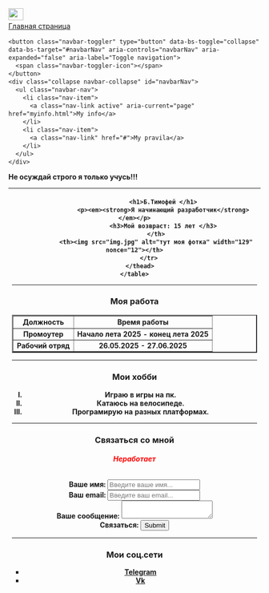 <!DOCTYPE html>
<html lang="en">
<head>
    <meta charset="UTF-8">
    <meta name="viewport" content="width=device-width, initial-scale=1.0">
    <title>@liriki12</title>
   <link rel="stylesheet" href="css.css">
   <script src="js.js"></script>
</head>
<body>
    <nav class="navbar navbar-expand-lg navbar-dark bg-dark">
  <div class="container">
    <nav class="navbar navbar-light bg-light">
  <div class="container">
    <a class="navbar-brand" href="index.html">
      <img src="gg.jpg" alt="" width="30" height="24">
    </a>
  </div>
</nav>
    <a class="navbar-brand" href="index.html">Главная страница</a>

    <button class="navbar-toggler" type="button" data-bs-toggle="collapse" data-bs-target="#navbarNav" aria-controls="navbarNav" aria-expanded="false" aria-label="Toggle navigation">
      <span class="navbar-toggler-icon"></span>
    </button>
    <div class="collapse navbar-collapse" id="navbarNav">
      <ul class="navbar-nav">
        <li class="nav-item">
          <a class="nav-link active" aria-current="page" href="myinfo.html">My info</a>
        </li>
        <li class="nav-item">
          <a class="nav-link" href="#">My pravila</a>
        </li>
      </ul>
    </div>
  </div>
</nav>
</ul><div class="p-3 text-primary-emphasis bg-primary-subtle border border-primary-subtle rounded-3">
<strong >Не осуждай строго я только учусь!!!</strong>
</div>
    <table>
        <thead>
            <tr>
                <th>
                    
                    <h1>Б.Тимофей </h1>
                    <p><em><strong>Я начинающий разработчик</strong></em></p>
                    <h3>Мой возвраст: 15 лет </h3>
                </th>
                <th><img src="img.jpg" alt="тут моя фотка" width="129" nonce="12"></th>
            </tr>
        </thead> 
    </table>
   <hr size="3" color="blue"/>
   <h3>Моя работа</h3>
   <table border="2" >
   <thead><tr>
        <th>Должность</th>
        <th>Время работы</th>
    </tr></thead>
   <tbody><tr>
    <td>Промоутер</td>
    <td>Начало лета 2025 - конец лета 2025</td>
   </tr>
   <tr>
   <td>Рабочий отряд</td>
   <td>26.05.2025 - 27.06.2025</td>
   </tr></tbody>
   </table>
   <hr size="3" color="blue"/>
   <h3>Мои хобби</h3>
    <ol type="I">
        <li> Играю в игры на пк.</li>
        <li> Катаюсь на велосипеде.</li>
        <li> Програмирую на разных платформах.</li>
    </ol>
    <hr size="3" color="blue"/>
 <h3>Связаться со мной</h3>
 <h6 style="color: rgb(255, 0, 0);"><strong> Неработает</strong></h6>
   <form>
    <label for="name">Ваше имя:</label>
    <input type="text" id="name" placeholder="Введите ваше имя...">
<br>
    <label for="email">Ваш email:</label>
    <input type="email" name="" id="email" placeholder="Введите ваш email...">
<br>
    <label for="text">Ваше сообщение:</label>
    <textarea  id="text"></textarea>
<br>
<label for="">Связаться:</label>
    <input type="submit" name="" id="" >
   </form>
   <hr color="blue" size="3">
   <h3>Мои соц.сети</h3>
   <ul type="square">
    <li><a href="https://t.me/liriki12" target="_blank">Telegram</a></li>
    <li><a href="https://vk/ivan_zolo" target="_blank">Vk</a></li>

   

<meta>
</body>
</html>
